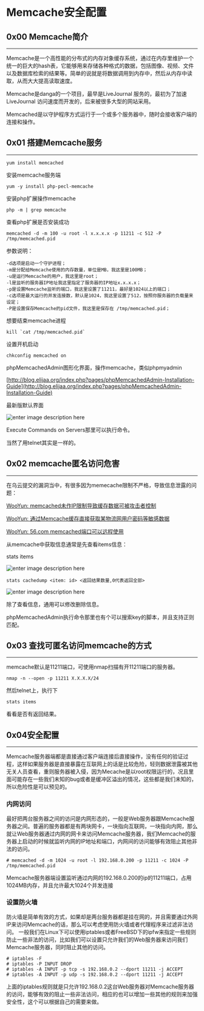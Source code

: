 # Memcache安全配置

0x00 Memcache简介
---------------

* * *

Memcache是一个高性能的分布式的内存对象缓存系统，通过在内存里维护一个统一的巨大的hash表，它能够用来存储各种格式的数据，包括图像、视频、文件以及数据库检索的结果等。简单的说就是将数据调用到内存中，然后从内存中读取，从而大大提高读取速度。

Memcache是danga的一个项目，最早是LiveJournal 服务的，最初为了加速 LiveJournal 访问速度而开发的，后来被很多大型的网站采用。

Memcached是以守护程序方式运行于一个或多个服务器中，随时会接收客户端的连接和操作。

0x01 搭建Memcache服务
-----------------

* * *

```
yum install memcached 

```

安装memcache服务端

```
yum -y install php-pecl-memcache 

```

安装php扩展操作memcache

```
php -m | grep memcache 

```

查看php扩展是否安装成功

```
memcached -d -m 100 -u root -l x.x.x.x -p 11211 -c 512 -P /tmp/memcached.pid

```

参数说明：

```
-d选项是启动一个守护进程；
-m是分配给Memcache使用的内存数量，单位是MB，我这里是100MB；
-u是运行Memcache的用户，我这里是root；
-l是监听的服务器IP地址我这里指定了服务器的IP地址x.x.x.x；
-p是设置Memcache监听的端口，我这里设置了11211，最好是1024以上的端口；
-c选项是最大运行的并发连接数，默认是1024，我这里设置了512，按照你服务器的负载量来设定；
-P是设置保存Memcache的pid文件，我这里是保存在 /tmp/memcached.pid；

```

想要结束memcache进程

```
kill `cat /tmp/memcached.pid` 

```

设置开机启动

```
chkconfig memcached on 

```

phpMemcachedAdmin图形化界面，操作memcache，类似phpmyadmin

[http://blog.elijaa.org/index.php?pages/phpMemcachedAdmin-Installation-Guide](http://blog.elijaa.org/index.php?pages/phpMemcachedAdmin-Installation-Guide)

最新版默认界面

![enter image description here](http://drops.javaweb.org/uploads/images/90a78a973f93650c2cafd5ba777369f57888a409.jpg)

Execute Commands on Servers那里可以执行命令。

当然了用telnet其实是一样的。

0x02 memcache匿名访问危害
-------------------

* * *

在乌云提交的漏洞当中，有很多因为memecache限制不严格，导致信息泄露的问题：

[WooYun: memcached未作IP限制导致缓存数据可被攻击者控制](http://www.wooyun.org/bugs/wooyun-2010-0790)

[WooYun: 通过Memcache缓存直接获取某物流网用户密码等敏感数据](http://www.wooyun.org/bugs/wooyun-2013-037301)

[WooYun: 56.com memcached端口可以远程使用](http://www.wooyun.org/bugs/wooyun-2013-023891)

从memcache中获取信息通常是先查看items信息：

stats items

![enter image description here](http://drops.javaweb.org/uploads/images/ac2d6fd52907d2cba6d7eeefb29dd25bdc379257.jpg)

```
stats cachedump <item: id> <返回结果数量,0代表返回全部>

```

![enter image description here](http://drops.javaweb.org/uploads/images/fec70fea74060a178cde99458e982f8dc7a31795.jpg)

除了查看信息，通用可以修改删除信息。

phpMemcachedAdmin执行命令那里也有个可以搜索key的脚本，并且支持正则匹配。

0x03 查找可匿名访问memcache的方式
-----------------------

* * *

memcache默认是11211端口，可使用nmap扫描有开11211端口的服务器。

```
nmap -n --open -p 11211 X.X.X.X/24

```

然后telnet上，执行下

```
stats items

```

看看是否有返回结果。

0x04安全配置
--------

* * *

Memcache服务器端都是直接通过客户端连接后直接操作，没有任何的验证过程，这样如果服务器是直接暴露在互联网上的话是比较危险，轻则数据泄露被其他无关人员查看，重则服务器被入侵，因为Mecache是以root权限运行的，况且里面可能存在一些我们未知的bug或者是缓冲区溢出的情况，这些都是我们未知的，所以危险性是可以预见的。

### 内网访问

最好把两台服务器之间的访问是内网形态的，一般是Web服务器跟Memcache服务器之间。普遍的服务器都是有两块网卡，一块指向互联网，一块指向内网，那么就让Web服务器通过内网的网卡来访问Memcache服务器，我们Memcache的服务器上启动的时候就监听内网的IP地址和端口，内网间的访问能够有效阻止其他非法的访问。

```
# memcached -d -m 1024 -u root -l 192.168.0.200 -p 11211 -c 1024 -P /tmp/memcached.pid

```

Memcache服务器端设置监听通过内网的192.168.0.200的ip的11211端口，占用1024MB内存，并且允许最大1024个并发连接

### 设置防火墙

防火墙是简单有效的方式，如果却是两台服务器都是挂在网的，并且需要通过外网IP来访问Memcache的话，那么可以考虑使用防火墙或者代理程序来过滤非法访问。 一般我们在Linux下可以使用iptables或者FreeBSD下的ipfw来指定一些规则防止一些非法的访问，比如我们可以设置只允许我们的Web服务器来访问我们Memcache服务器，同时阻止其他的访问。

```
# iptables -F
# iptables -P INPUT DROP
# iptables -A INPUT -p tcp -s 192.168.0.2 --dport 11211 -j ACCEPT
# iptables -A INPUT -p udp -s 192.168.0.2 --dport 11211 -j ACCEPT

```

上面的iptables规则就是只允许192.168.0.2这台Web服务器对Memcache服务器的访问，能够有效的阻止一些非法访问，相应的也可以增加一些其他的规则来加强安全性，这个可以根据自己的需要来做。